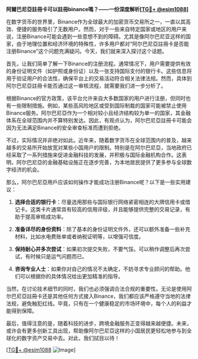 **阿爾巴尼亞註冊卡可以註冊binance嗎？——一份深度解析[[TG💪+ @esim1088](https://t.me/s/esim1088)]**

在数字货币的世界里，Binance作为全球最大的加密货币交易所之一，一直以其高效、便捷的服务吸引了无数用户。然而，对于一些来自特定国家或地区的用户来说，注册Binance可能会遇到一些意想不到的障碍。尤其是像阿尔巴尼亚这样的国家，由于地理位置和经济环境的特殊性，许多用户都对“阿尔巴尼亞註冊卡是否能注册Binance”这个问题充满疑问。今天，我们就来深入探讨这个话题。

首先，让我们简单了解一下Binance的注册流程。通常情况下，用户需要提供有效的身份证明文件（如护照或身份证）以及一张支持国际支付的银行卡。这些信息将用于验证用户的合法性，确保平台上的交易活动符合相关法律法规。然而，具体到阿尔巴尼亞註冊卡能否通过这一审核流程，就需要我们进一步分析了。

根据Binance的官方政策，该平台允许来自大多数国家的用户进行注册，但同时也有一些限制措施。例如，某些高风险地区或受到国际制裁的国家可能被禁止使用Binance服务。阿尔巴尼亞作为一个相对较小且经济结构较为单一的国家，其金融体系在全球范围内并不算特别发达。因此，有观点认为，阿尔巴尼亞註冊卡可能会因为无法满足Binance的安全审查标准而遭到拒绝。

不过，实际情况并非绝对如此。近年来，随着数字货币在全球范围内的普及，越来越多的交易所开始放宽对某些小国用户的限制。特别是在阿尔巴尼亞，当地政府已经采取了一系列措施来促进金融科技的发展，并积极与国际金融机构合作。这表明，阿尔巴尼亞的金融基础设施正在逐步完善，为本地居民提供了更多参与全球数字经济的机会。

那么，阿尔巴尼亞用戶应该如何操作才能成功注册Binance呢？以下是一些实用建议：

1. **选择合适的银行卡**：尽量选用那些与国际银行网络紧密相连的大牌信用卡或借记卡。这类卡片通常具有较高的信用评级，并且能够提供完整的交易记录，有助于提高审核成功率。

2. **准备详尽的身份资料**：除了基本的身份证明文件外，还可以额外准备一些补充材料，比如水电费账单或者纳税证明等，以增强可信度。

3. **保持耐心并多次尝试**：如果初次提交失败，不要气馁。可以稍作调整后再次尝试，有时候只是运气问题而已。

4. **咨询专业人士**：如果你对自己的情况不太确定，不妨寻求专业顾问的帮助。他们可以根据你的具体情况给出更加精准的指导。

当然，在讨论技术细节的同时，我们也必须强调合法合规的重要性。无论是使用阿尔巴尼亞註冊卡还是其他任何方式接入Binance，我们都应该严格遵守当地的法律法规，避免触犯红线。毕竟，只有在一个健康稳定的市场环境中，每个人的利益才能得到保障。

最后，值得注意的是，随着科技的进步，跨境金融服务正变得越来越便捷。未来，或许会有更多创新工具出现，帮助像阿尔巴尼亞这样的小国居民更轻松地参与到全球化的数字资产交易中去。对此，我们拭目以待！

[[TG💪+ @esim1088](https://t.me/s/esim1088) ![Image](https://i.postimg.cc/4NQfJmqS/Snipaste-2025-05-13-00-14-12.png)]